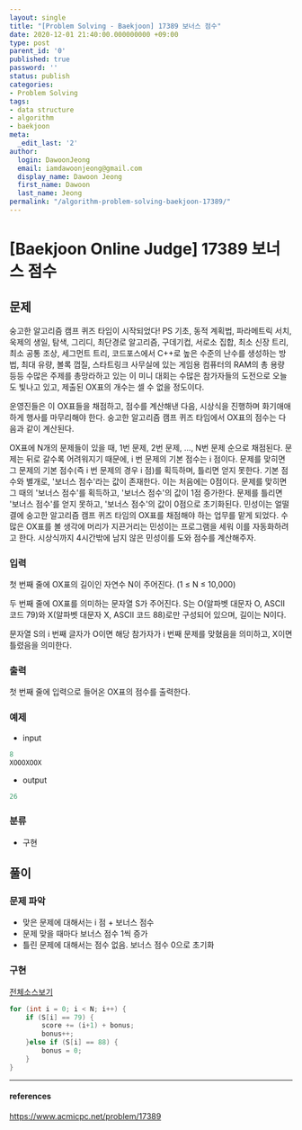 ```yaml
---
layout: single
title: "[Problem Solving - Baekjoon] 17389 보너스 점수"
date: 2020-12-01 21:40:00.000000000 +09:00
type: post
parent_id: '0'
published: true
password: ''
status: publish
categories:
- Problem Solving
tags:
- data structure
- algorithm
- baekjoon
meta:
  _edit_last: '2'
author:
  login: DawoonJeong
  email: iamdawoonjeong@gmail.com
  display_name: Dawoon Jeong
  first_name: Dawoon
  last_name: Jeong
permalink: "/algorithm-problem-solving-baekjoon-17389/"
---
```

# [Baekjoon Online Judge] 17389 보너스 점수

## 문제
숭고한 알고리즘 캠프 퀴즈 타임이 시작되었다! PS 기초, 동적 계획법, 파라메트릭 서치, 욱제의 생일, 탐색, 그리디, 최단경로 알고리즘, 구데기컵, 서로소 집합, 최소 신장 트리, 최소 공통 조상, 세그먼트 트리, 코드포스에서 C++로 높은 수준의 난수를 생성하는 방법, 최대 유량, 볼록 껍질, 스타트링크 사무실에 있는 게임용 컴퓨터의 RAM의 총 용량 등등 수많은 주제를 총망라하고 있는 이 미니 대회는 수많은 참가자들의 도전으로 오늘도 빛나고 있고, 제출된 OX표의 개수는 셀 수 없을 정도이다.

운영진들은 이 OX표들을 채점하고, 점수를 계산해낸 다음, 시상식을 진행하며 화기애애하게 행사를 마무리해야 한다. 숭고한 알고리즘 캠프 퀴즈 타임에서 OX표의 점수는 다음과 같이 계산된다.

OX표에 N개의 문제들이 있을 때, 1번 문제, 2번 문제, ..., N번 문제 순으로 채점된다.
문제는 뒤로 갈수록 어려워지기 때문에, i 번 문제의 기본 점수는 i 점이다.
문제를 맞히면 그 문제의 기본 점수(즉 i 번 문제의 경우 i 점)를 획득하며, 틀리면 얻지 못한다.
기본 점수와 별개로, '보너스 점수'라는 값이 존재한다. 이는 처음에는 0점이다.
문제를 맞히면 그 때의 '보너스 점수'를 획득하고, '보너스 점수'의 값이 1점 증가한다.
문제를 틀리면 '보너스 점수'를 얻지 못하고, '보너스 점수'의 값이 0점으로 초기화된다.
민성이는 얼떨결에 숭고한 알고리즘 캠프 퀴즈 타임의 OX표를 채점해야 하는 업무를 맡게 되었다. 수많은 OX표를 볼 생각에 머리가 지끈거리는 민성이는 프로그램을 세워 이를 자동화하려고 한다. 시상식까지 4시간밖에 남지 않은 민성이를 도와 점수를 계산해주자.

### 입력
첫 번째 줄에 OX표의 길이인 자연수 N이 주어진다. (1 ≤ N ≤ 10,000)

두 번째 줄에 OX표를 의미하는 문자열 S가 주어진다. S는 O(알파벳 대문자 O, ASCII 코드 79)와 X(알파벳 대문자 X, ASCII 코드 88)로만 구성되어 있으며, 길이는 N이다.

문자열 S의 i 번째 글자가 O이면 해당 참가자가 i 번째 문제를 맞혔음을 의미하고, X이면 틀렸음을 의미한다.

### 출력
첫 번째 줄에 입력으로 들어온 OX표의 점수를 출력한다.

### 예제
- input

```java
8
XOOOXOOX
```

- output

```java
26
```

### 분류

- 구현


## 풀이

### 문제 파악
- 맞은 문제에 대해서는 i 점 + 보너스 점수 
- 문제 맞을 때마다 보너스 점수 1씩 증가
- 틀린 문제에 대해서는 점수 없음. 보너스 점수 0으로 초기화 


### 구현

[전체소스보기](https://github.com/iamdawoonjeong/java-datastructure-algorithm/blob/master/java-algorithm-problem-solving/src/baekjoon/problem17389/Main.java)

```java
for (int i = 0; i < N; i++) {
    if (S[i] == 79) {
        score += (i+1) + bonus;
        bonus++;
    }else if (S[i] == 88) {
        bonus = 0;
    }
}
```

---

#### references
<https://www.acmicpc.net/problem/17389>